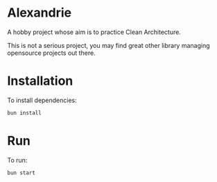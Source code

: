 # Alexandrie

A hobby project whose aim is to practice Clean Architecture.

This is not a serious project, you may find great other library managing opensource projects out there.

# Installation

To install dependencies:

```bash
bun install
```

# Run

To run:

```bash
bun start
```

